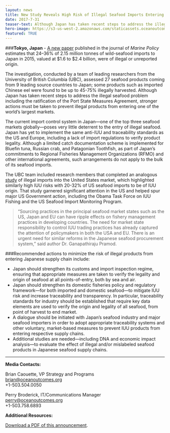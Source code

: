```yaml
---
layout: news
title: New Study Reveals High Risk of Illegal Seafood Imports Entering Japanese Market
date: 2017-7-31
teaser-text: Although Japan has taken recent steps to address the illegal seafood problem including the ratification of the Port State Measures Agreement, stronger actions must be taken to prevent illegal products from entering one of the world’s largest markets.
hero-image: https://s3-us-west-2.amazonaws.com/staticassets.oceanoutcomes.org/news+and+analysis/hero+images/iuu-imports-japanese-market-hero.jpg
featured: TRUE
---
```

###**Tokyo, Japan** - <a href="http://www.sciencedirect.com/science/article/pii/S0308597X17300817" target="_blank">A new paper</a> published in the journal of *Marine Policy* estimates that 24–36% of 2.15 million tonnes of wild-seafood imports to Japan in 2015, valued at $1.6 to $2.4 billion, were of illegal or unreported origin. 

The investigation, conducted by a team of leading researchers from the University of British Columbia (UBC), assessed 27 seafood products coming from 9 leading source countries to Japan; some products such as imported Chinese eel were found to be up to 45-75% illegally harvested. Although Japan has taken recent steps to address the illegal seafood problem including the ratification of the Port State Measures Agreement, stronger actions must be taken to prevent illegal products from entering one of the world’s largest markets.

The current import control system in Japan—one of the top three seafood markets globally—poses very little deterrent to the entry of illegal seafood. Japan has yet to implement the same anti-IUU and traceability standards as the US and Europe, including a lack of import regulations to verify product legality. Although a limited catch documentation scheme is implemented for Bluefin tuna, Russian crab, and Patagonian Toothfish, as part of Japan’s commitments to Regional Fisheries Management Organizations (RFMO) and other international agreements, such arrangements do not apply to the bulk of its seafood imports. 

The UBC team included research members that completed an analogous <a href="http://www.sciencedirect.com/science/article/pii/S0308597X14000918" target="_blank">study</a> of illegal imports into the United States market, which highlighted similarly high IUU risks with 20-32% of US seafood imports to be of IUU origin. That study garnered significant attention in the US and helped spur major US Government action, including the Obama Task Force on IUU Fishing and the US Seafood Import Monitoring Program. 

> “Sourcing practices in the principal seafood market states such as the US, Japan and EU can have ripple effects on fishery management practices in developing countries. The need for market state responsibility to control IUU trading practices has already captured the attention of policymakers in both the USA and EU. There is an urgent need for similar reforms in the Japanese seafood procurement system,” said author Dr. Ganapathiraju Pramod. 
				
###Recommended actions to minimize the risk of illegal products from entering Japanese supply chain include:

* Japan should strengthen its customs and import inspection regime, ensuring that appropriate measures are taken to verify the legality and origin of seafood at all points-of-entry, both by sea and air. 
* Japan should strengthen its domestic fisheries policy and regulatory framework—for both imported and domestic seafood—to mitigate IUU risk and increase traceability and transparency. In particular, traceability standards for industry should be established that require key data elements are used to verify the origin and legality of all seafood, from point of harvest to end market.
* A dialogue should be initiated with Japan’s seafood industry and major seafood importers in order to adopt appropriate traceability systems and other voluntary, market-based measures to prevent IUU products from entering respective supply chains.
* Additional studies are needed—including DNA and economic impact analysis—to evaluate the effect of illegal and/or mislabeled seafood products in Japanese seafood supply chains.			

----

**Media Contacts:**

Brian Caouette, VP Strategy and Programs   
<a href="mailto:brian@oceanoutcomes.org">brian@oceanoutcomes.org</a>  
+1-503.504.0050

Perry Broderick, IT/Communications Manager   
<a href="mailto:perry@oceanoutcomes.org">perry@oceanoutcomes.org</a>  
+1-503.758.6893

**Additional Resources:**

<a href="https://s3-us-west-2.amazonaws.com/staticassets.oceanoutcomes.org/news+and+analysis/New+study+reveals+high+risk+of+illegal+seafood+imports+entering+Japanese+market+2017.pdf" target="blank">Download a PDF of this announcement</a>.
